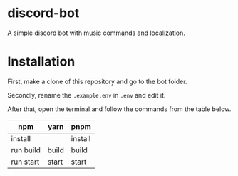 # discord-bot
A simple discord bot with music commands and localization.

# Installation
First, make a clone of this repository and go to the bot folder.

Secondly, rename the ```.example.env``` in ```.env``` and edit it.

After that, open the terminal and follow the commands from the table below.

|     npm     | yarn | pnpm |
|     ---     | ---- | ---- |
|   install   |      | install |
|  run build  | build | build |
|  run start  | start | start |
